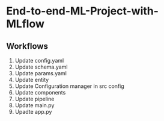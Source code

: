 # End-to-end-ML-Project-with-MLflow

## Workflows


1. Update config.yaml
2. Update schema.yaml
3. Update params.yaml
4. Update entity
5. Update Configuration manager in src config
6. Update components
7. Update pipeline
8. Update main.py
9. Upadte  app.py